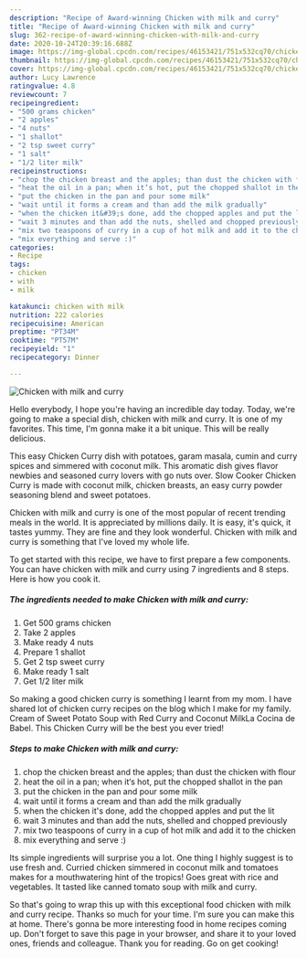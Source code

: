 ```yaml
---
description: "Recipe of Award-winning Chicken with milk and curry"
title: "Recipe of Award-winning Chicken with milk and curry"
slug: 362-recipe-of-award-winning-chicken-with-milk-and-curry
date: 2020-10-24T20:39:16.688Z
image: https://img-global.cpcdn.com/recipes/46153421/751x532cq70/chicken-with-milk-and-curry-recipe-main-photo.jpg
thumbnail: https://img-global.cpcdn.com/recipes/46153421/751x532cq70/chicken-with-milk-and-curry-recipe-main-photo.jpg
cover: https://img-global.cpcdn.com/recipes/46153421/751x532cq70/chicken-with-milk-and-curry-recipe-main-photo.jpg
author: Lucy Lawrence
ratingvalue: 4.8
reviewcount: 7
recipeingredient:
- "500 grams chicken"
- "2 apples"
- "4 nuts"
- "1 shallot"
- "2 tsp sweet curry"
- "1 salt"
- "1/2 liter milk"
recipeinstructions:
- "chop the chicken breast and the apples; than dust the chicken with flour"
- "heat the oil in a pan; when it‘s hot, put the chopped shallot in the pan"
- "put the chicken in the pan and pour some milk"
- "wait until it forms a cream and than add the milk gradually"
- "when the chicken it&#39;s done, add the chopped apples and put the lit"
- "wait 3 minutes and than add the nuts, shelled and chopped previously"
- "mix two teaspoons of curry in a cup of hot milk and add it to the chicken"
- "mix everything and serve :)"
categories:
- Recipe
tags:
- chicken
- with
- milk

katakunci: chicken with milk 
nutrition: 222 calories
recipecuisine: American
preptime: "PT34M"
cooktime: "PT57M"
recipeyield: "1"
recipecategory: Dinner

---
```



![Chicken with milk and curry](https://img-global.cpcdn.com/recipes/46153421/751x532cq70/chicken-with-milk-and-curry-recipe-main-photo.jpg)

Hello everybody, I hope you're having an incredible day today. Today, we're going to make a special dish, chicken with milk and curry. It is one of my favorites. This time, I'm gonna make it a bit unique. This will be really delicious.

This easy Chicken Curry dish with potatoes, garam masala, cumin and curry spices and simmered with coconut milk. This aromatic dish gives flavor newbies and seasoned curry lovers with go nuts over. Slow Cooker Chicken Curry is made with coconut milk, chicken breasts, an easy curry powder seasoning blend and sweet potatoes.

Chicken with milk and curry is one of the most popular of recent trending meals in the world. It is appreciated by millions daily. It is easy, it's quick, it tastes yummy. They are fine and they look wonderful. Chicken with milk and curry is something that I've loved my whole life.


To get started with this recipe, we have to first prepare a few components. You can have chicken with milk and curry using 7 ingredients and 8 steps. Here is how you cook it.

<!--inarticleads1-->

##### The ingredients needed to make Chicken with milk and curry:

1. Get 500 grams chicken
1. Take 2 apples
1. Make ready 4 nuts
1. Prepare 1 shallot
1. Get 2 tsp sweet curry
1. Make ready 1 salt
1. Get 1/2 liter milk


So making a good chicken curry is something I learnt from my mom. I have shared lot of chicken curry recipes on the blog which I make for my family. Cream of Sweet Potato Soup with Red Curry and Coconut MilkLa Cocina de Babel. This Chicken Curry will be the best you ever tried! 

<!--inarticleads2-->

##### Steps to make Chicken with milk and curry:

1. chop the chicken breast and the apples; than dust the chicken with flour
1. heat the oil in a pan; when it‘s hot, put the chopped shallot in the pan
1. put the chicken in the pan and pour some milk
1. wait until it forms a cream and than add the milk gradually
1. when the chicken it&#39;s done, add the chopped apples and put the lit
1. wait 3 minutes and than add the nuts, shelled and chopped previously
1. mix two teaspoons of curry in a cup of hot milk and add it to the chicken
1. mix everything and serve :)


Its simple ingredients will surprise you a lot. One thing I highly suggest is to use fresh and. Curried chicken simmered in coconut milk and tomatoes makes for a mouthwatering hint of the tropics! Goes great with rice and vegetables. It tasted like canned tomato soup with milk and curry. 

So that's going to wrap this up with this exceptional food chicken with milk and curry recipe. Thanks so much for your time. I'm sure you can make this at home. There's gonna be more interesting food in home recipes coming up. Don't forget to save this page in your browser, and share it to your loved ones, friends and colleague. Thank you for reading. Go on get cooking!
